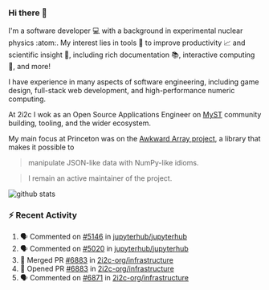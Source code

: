 ### Hi there 👋 

I'm a software developer 💻 with a background in experimental nuclear physics :atom:. My interest lies in tools :wrench: to improve productivity :chart_with_upwards_trend: and scientific insight :telescope:, including rich documentation 📚, interactive computing 🧮, and more! 

I have experience in many aspects of software engineering, including game design, full-stack web development, and high-performance numeric computing. 

At 2i2c I wok as an Open Source Applications Engineer on [MyST](https://github.com/jupyter-book/mystmd) community building, tooling, and the wider ecosystem. 

My main focus at Princeton was on the [Awkward Array project](awkward-array.org/), a library that makes it possible to 
> manipulate JSON-like data with NumPy-like idioms.

> I remain an active maintainer of the project. 

![github stats](https://github-readme-stats.vercel.app/api?username=agoose77&show_icons=true&hide_rank=true&hide_title=true&bg_color=30,e76445,904e95&text_color=efe3ec&icon_color=efe3ec)
<!--
**agoose77/agoose77** is a ✨ _special_ ✨ repository because its `README.md` (this file) appears on your GitHub profile.

Here are some ideas to get you started:

- 🔭 I’m currently working on ...
- 🌱 I’m currently learning ...
- 👯 I’m looking to collaborate on ...
- 🤔 I’m looking for help with ...
- 💬 Ask me about ...
- 📫 How to reach me: ...
- 😄 Pronouns: ...
- ⚡ Fun fact: ...
-->

### :zap: Recent Activity

<!--START_SECTION:activity-->
1. 🗣 Commented on [#5146](https://github.com/jupyterhub/jupyterhub/pull/5146#issuecomment-3365480089) in [jupyterhub/jupyterhub](https://github.com/jupyterhub/jupyterhub)
2. 🗣 Commented on [#5020](https://github.com/jupyterhub/jupyterhub/pull/5020#issuecomment-3364767768) in [jupyterhub/jupyterhub](https://github.com/jupyterhub/jupyterhub)
3. 🎉 Merged PR [#6883](https://github.com/2i2c-org/infrastructure/pull/6883) in [2i2c-org/infrastructure](https://github.com/2i2c-org/infrastructure)
4. 💪 Opened PR [#6883](https://github.com/2i2c-org/infrastructure/pull/6883) in [2i2c-org/infrastructure](https://github.com/2i2c-org/infrastructure)
5. 🗣 Commented on [#6871](https://github.com/2i2c-org/infrastructure/pull/6871#issuecomment-3363531065) in [2i2c-org/infrastructure](https://github.com/2i2c-org/infrastructure)
<!--END_SECTION:activity-->
